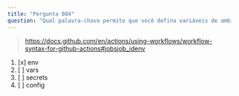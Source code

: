 ```yaml
---
title: "Pergunta 084"
question: "Qual palavra-chave permite que você defina variáveis de ambiente em um fluxo de trabalho do GitHub Actions?"
---
```



> https://docs.github.com/en/actions/using-workflows/workflow-syntax-for-github-actions#jobsjob_idenv
1. [x] env
1. [ ] vars
1. [ ] secrets
1. [ ] config

